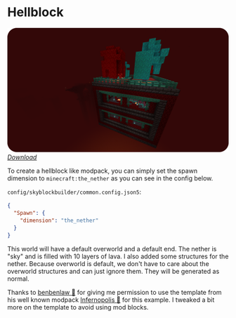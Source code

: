 # Hellblock

![Starting template](../../assets/examples/hellblock/start_template.png)
_[Download](https://github.com/MelanX/SkyblockBuilder/raw/gh-pages/assets/examples/downloads/1.17.x/hellblock.zip)_

To create a hellblock like modpack, you can simply set the spawn dimension to `minecraft:the_nether` as you can see in
the config below.

`config/skyblockbuilder/common.config.json5`:
```json
{
  "Spawn": {
    "dimension": "the_nether"
  }
}
```

This world will have a default overworld and a default end. The nether is "sky" and is filled with 10 layers of lava.
I also added some structures for the nether. Because overworld is default, we don't have to care about the overworld
structures and can just ignore them. They will be generated as normal.

Thanks to [benbenlaw 🔗](https://www.curseforge.com/members/benbenlaw/projects) for giving me permission to use the 
template from his well known modpack [Infernopolis 🔗](https://www.curseforge.com/minecraft/modpacks/infernopolis) for 
this example. I tweaked a bit more on the template to avoid using mod blocks.
